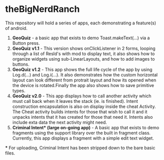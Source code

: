 # theBigNerdRanch

This repository will hold a series of apps, each demonstrating a feature(s) of android.

<ol>
<li>
<b>GeoQuiz</b> - a basic app that exists to demo Toast.makeText(...) via a Button press.
</li>
<li>
<b>GeoQuiz v1.1</b> - This version shows onClickListener in 2 forms, looping through a list of 
ResId's with mod to display text, it also shows how to organize widgets using sub-LinearLayouts,
and how to add images to buttons.
</li>
<li>
<b>GeoQuiz v1.2</b> - This app shows the full life cycle of the app by using Log.d(...) and Log.i(...). 
It also demonstrates how the custom horizontal layout can look different from protrait layout
and how its opened when the device is rotated.Finally the app also shows how to save primitive types.
</li>
<li>
<b>GeoQuiz v2.0</b> - This app displays how to call another activity which must call back when it
leaves the stack (ie. is finished). Intent construction encapsulation is also on display inside the 
cheat Activity. The Cheat activity builds intents for those that wish to call it and it unpacks
intents that it has created for those that need it. Intents also include exta data the next activity
might need.
</li>
<li>
<b>Criminal Intent* (large on-going app)</b> - A basic app that exists to demo fragments using the support library over the built
in fragment class. Currently, this app displays a fragment with a simple edit text widget.
</li>
</ol>

<b>*</b> For uploading, Criminal Intent has been stripped down to the bare basic files.
